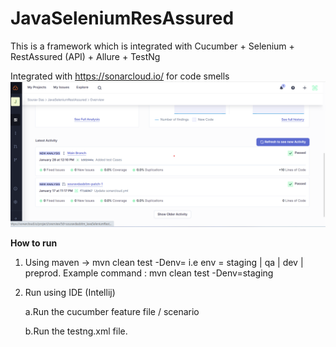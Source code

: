 # JavaSeleniumResAssured

This is a framework which is integrated with Cucumber + Selenium + RestAssured (API) + Allure + TestNg


Integrated with https://sonarcloud.io/ for code smells
![img.png](img.png)

**How to run**

1. Using maven -> mvn clean test -Denv=<env>  i.e env = staging | qa | dev | preprod.
   Example command : mvn clean test -Denv=staging
2. Run using IDE (Intellij)

    a.Run the cucumber feature file / scenario 

    b.Run the testng.xml file.


